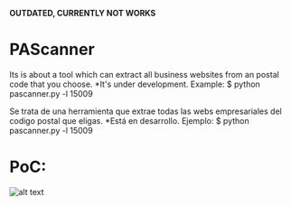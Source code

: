 **OUTDATED, CURRENTLY NOT WORKS**

# PAScanner

Its is about a tool which can extract all business websites from an postal code that you choose. 
*It's under development. 
Example:
$ python pascanner.py -l 15009 

Se trata de una herramienta que extrae todas las webs empresariales del codigo postal que eligas.
*Está en desarrollo.
Ejemplo:
$ python pascanner.py -l 15009 

# PoC:

![alt text](https://fotos.subefotos.com/5f198d9bc04ff9d689180470226752a7o.png)
